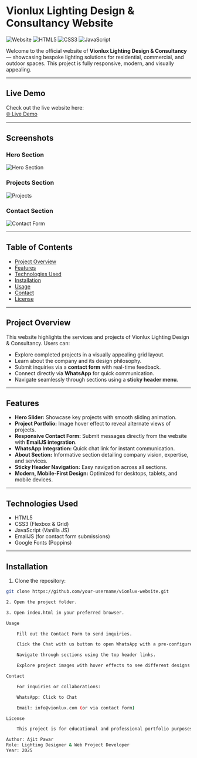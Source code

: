 # Vionlux Lighting Design & Consultancy Website

![Website](https://img.shields.io/badge/Website-Responsive-blue)
![HTML5](https://img.shields.io/badge/HTML5-orange)
![CSS3](https://img.shields.io/badge/CSS3-blue)
![JavaScript](https://img.shields.io/badge/JavaScript-yellow)

Welcome to the official website of **Vionlux Lighting Design & Consultancy** — showcasing bespoke lighting solutions for residential, commercial, and outdoor spaces. This project is fully responsive, modern, and visually appealing.

---

## Live Demo

Check out the live website here:  
[🌐 Live Demo](https://yourwebsite.com)  

---

## Screenshots

### Hero Section
![Hero Section](screenshots/hero-section.png)

### Projects Section
![Projects](screenshots/projects-section.png)

### Contact Section
![Contact Form](screenshots/contact-section.png)

---

## Table of Contents

- [Project Overview](#project-overview)  
- [Features](#features)  
- [Technologies Used](#technologies-used)  
- [Installation](#installation)  
- [Usage](#usage)  
- [Contact](#contact)  
- [License](#license)  

---

## Project Overview

This website highlights the services and projects of Vionlux Lighting Design & Consultancy. Users can:  

- Explore completed projects in a visually appealing grid layout.  
- Learn about the company and its design philosophy.  
- Submit inquiries via a **contact form** with real-time feedback.  
- Connect directly via **WhatsApp** for quick communication.  
- Navigate seamlessly through sections using a **sticky header menu**.  

---

## Features

- **Hero Slider:** Showcase key projects with smooth sliding animation.  
- **Project Portfolio:** Image hover effect to reveal alternate views of projects.  
- **Responsive Contact Form:** Submit messages directly from the website with **EmailJS integration**.  
- **WhatsApp Integration:** Quick chat link for instant communication.  
- **About Section:** Informative section detailing company vision, expertise, and services.  
- **Sticky Header Navigation:** Easy navigation across all sections.  
- **Modern, Mobile-First Design:** Optimized for desktops, tablets, and mobile devices.  

---

## Technologies Used

- HTML5  
- CSS3 (Flexbox & Grid)  
- JavaScript (Vanilla JS)  
- EmailJS (for contact form submissions)  
- Google Fonts (Poppins)  

---

## Installation

1. Clone the repository:  
```bash
git clone https://github.com/your-username/vionlux-website.git

2. Open the project folder.

3. Open index.html in your preferred browser.

Usage

    Fill out the Contact Form to send inquiries.

    Click the Chat with us button to open WhatsApp with a pre-configured number.

    Navigate through sections using the top header links.

    Explore project images with hover effects to see different designs.

Contact

    For inquiries or collaborations:

    WhatsApp: Click to Chat

    Email: info@vionlux.com (or via contact form)

License

    This project is for educational and professional portfolio purposes. For commercial use or collaboration, please contact the author.

Author: Ajit Pawar
Role: Lighting Designer & Web Project Developer
Year: 2025
